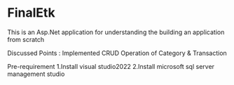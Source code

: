 # FinalEtk
This is an Asp.Net application for understanding the building an application from scratch

Discussed Points :
Implemented CRUD Operation of Category & Transaction

Pre-requirement
1.Install visual studio2022
2.Install microsoft sql server management studio
